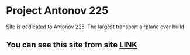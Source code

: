# Project Antonov 225
Site is dedicated to Antonov 225. The largest transport airplane ever build

## You can see this site from site [LINK](https://toxicpl.github.io/Project-Antonov-225/)
